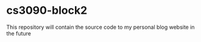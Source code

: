 # cs3090-block2

This repository will contain the source code to my personal blog website in the future
